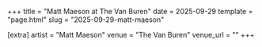 +++
title = "Matt Maeson at The Van Buren"
date = 2025-09-29
template = "page.html"
slug = "2025-09-29-matt-maeson"

[extra]
artist = "Matt Maeson"
venue = "The Van Buren"
venue_url = ""
+++
